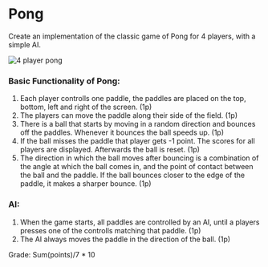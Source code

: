 # Pong
Create an implementation of the classic game of Pong for 4 players, with a simple AI.

![4 player pong](https://m.gjcdn.net/game-screenshot/600/443803-ll-36qrtgrj-v4.webp)

### Basic Functionality of Pong:
1. Each player controlls one paddle, the paddles are placed on the top, bottom, left and right of the screen. (1p)
2. The players can move the paddle along their side of the field. (1p)
3. There is a ball that starts by moving in a random direction and bounces off the paddles. Whenever it bounces the ball speeds up. (1p)
5. If the ball misses the paddle that player gets -1 point. The scores for all players are displayed. Afterwards the ball is reset. (1p)
4. The direction in which the ball moves after bouncing is a combination of the angle at which the ball comes in, and the point of contact between the ball and the paddle. If the ball bounces closer to the edge of the paddle, it makes a sharper bounce. (1p)

### AI:
1. When the game starts, all paddles are controlled by an AI, until a players presses one of the controlls matching that paddle. (1p)
2. The AI always moves the paddle in the direction of the ball. (1p)

Grade: Sum(points)/7 * 10
